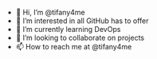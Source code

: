 - 👋 Hi, I’m @tifany4me
- 👀 I’m interested in all GitHub has to offer
- 🌱 I’m currently learning DevOps
- 💞️ I’m looking to collaborate on projects
- 📫 How to reach me at @tifany4me

<!---
tifany4me/tifany4me is a ✨ special ✨ repository because its `README.md` (this file) appears on your GitHub profile.
You can click the Preview link to take a look at your changes.
--->
